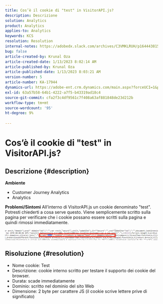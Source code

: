 ```yaml
---
title: Cos’è il cookie di "test" in VisitorAPI.js?
description: Descrizione
solution: Analytics
product: Analytics
applies-to: Analytics
keywords: KCS
resolution: Resolution
internal-notes: https://adobedx.slack.com/archives/C3VMKLRUH/p1644438152582239
bug: false
article-created-by: Krunal Oza
article-created-date: 1/13/2023 8:02:14 AM
article-published-by: Krunal Oza
article-published-date: 1/13/2023 8:03:21 AM
version-number: 5
article-number: KA-17944
dynamics-url: https://adobe-ent.crm.dynamics.com/main.aspx?forceUCI=1&pagetype=entityrecord&etn=knowledgearticle&id=0b407392-1893-ed11-aad1-6045bd006793
exl-id: 63a57b58-64b1-4222-a7f5-b43319ad18c4
source-git-commit: cfa2f3c4df9561c7f408a63af881848de23d212b
workflow-type: tm+mt
source-wordcount: '95'
ht-degree: 9%

---
```


# Cos’è il cookie di &quot;test&quot; in VisitorAPI.js?

## Descrizione {#description}

<b>Ambiente</b>
- Customer Journey Analytics
- Analytics



<b>Problemi/Sintomi</b>
All’interno di VisitorAPI.js un cookie denominato &quot;test&quot;. Potresti chiederti a cosa serve questo. Viene semplicemente scritto sulla pagina per verificare che i cookie possano essere scritti sulla pagina e quindi rimossi immediatamente.

![](assets/___0c407392-1893-ed11-aad1-6045bd006793___.png)


## Risoluzione {#resolution}


- Nome cookie: Test
- Descrizione: cookie interno scritto per testare il supporto dei cookie del browser.
- Durata: scade immediatamente
- Dominio: scritto nel dominio del sito Web
- Dimensione: 2 byte per carattere JS (il cookie scrive lettere prive di significato)
